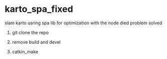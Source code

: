 # karto_spa_fixed
slam karto usring spa lib for optimization with the node died problem solved

1. git clone the repo

2. remove build and devel

3. catkin_make
